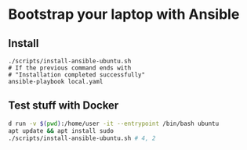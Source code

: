 # Bootstrap your laptop with Ansible

## Install

```shell
./scripts/install-ansible-ubuntu.sh
# If the previous command ends with
# "Installation completed successfully"
ansible-playbook local.yaml
```

## Test stuff with Docker

```bash
d run -v $(pwd):/home/user -it --entrypoint /bin/bash ubuntu
apt update && apt install sudo
./scripts/install-ansible-ubuntu.sh # 4, 2
```
